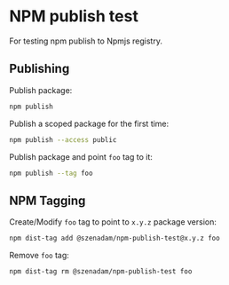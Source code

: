 # NPM publish test

For testing npm publish to Npmjs registry.

## Publishing

Publish package:

```sh
npm publish
```

Publish a scoped package for the first time:

```sh
npm publish --access public
```

Publish package and point `foo` tag to it:

```sh
npm publish --tag foo
```

## NPM Tagging

Create/Modify `foo` tag to point to `x.y.z` package version:

```sh
npm dist-tag add @szenadam/npm-publish-test@x.y.z foo
```

Remove `foo` tag:

```sh
npm dist-tag rm @szenadam/npm-publish-test foo
```
